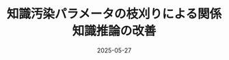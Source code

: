 ---
title: "知識汚染パラメータの枝刈りによる関係知識推論の改善"
authors: 金 輝燦, 金子 正弘, <b>平岡 達也</b>, 小町 守, 乾 健太郎, TIMOTHY Baldwin
collection: publications
category: nonref
date: 2025-05-27
venue: '2025年度人工知能学会全国大会（第39回）'
paperurl: 'https://www.jstage.jst.go.jp/article/pjsai/JSAI2025/0/JSAI2025_3Win587/_article/-char/ja'
en: 
---